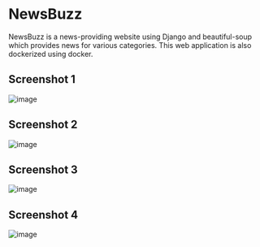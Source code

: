 # NewsBuzz

NewsBuzz is a news-providing website   using Django and beautiful-soup  which  provides news for various categories. This web application is also dockerized using docker.


## Screenshot 1

![image](https://github.com/gaurav0401/NewsBuzz/assets/80095859/d917ffbc-f627-4689-9e6c-94b16e37575c)



## Screenshot 2

![image](https://github.com/gaurav0401/NewsBuzz/assets/80095859/37801032-62ae-4b2b-99c3-b3b82e3c0487)


## Screenshot 3 
![image](https://github.com/gaurav0401/NewsBuzz/assets/80095859/9d440e6b-0779-4e9b-b8c3-457e7cf2b09f)


## Screenshot 4
![image](https://github.com/gaurav0401/NewsBuzz/assets/80095859/23649695-c59d-414a-a6cb-c16e359d0218)

